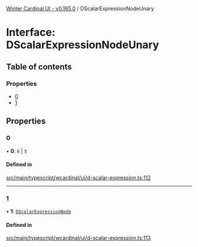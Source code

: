 [Winter Cardinal UI - v0.165.0](../index.md) / DScalarExpressionNodeUnary

# Interface: DScalarExpressionNodeUnary

## Table of contents

### Properties

- [0](DScalarExpressionNodeUnary.md#0)
- [1](DScalarExpressionNodeUnary.md#1)

## Properties

### 0

• **0**: ``6`` \| ``5``

#### Defined in

[src/main/typescript/wcardinal/ui/d-scalar-expression.ts:112](https://github.com/winter-cardinal/winter-cardinal-ui/blob/v0.165.0/src/main/typescript/wcardinal/ui/d-scalar-expression.ts#L112)

___

### 1

• **1**: [`DScalarExpressionNode`](../index.md#dscalarexpressionnode)

#### Defined in

[src/main/typescript/wcardinal/ui/d-scalar-expression.ts:113](https://github.com/winter-cardinal/winter-cardinal-ui/blob/v0.165.0/src/main/typescript/wcardinal/ui/d-scalar-expression.ts#L113)
